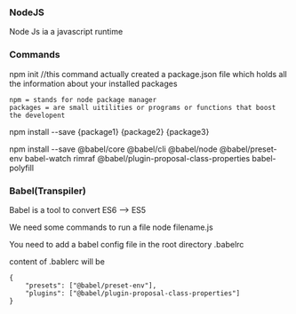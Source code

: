 ### NodeJS
Node Js ia a javascript runtime

### Commands
npm init //this command actually created a package.json file which holds all the information about your installed packages
```
npm = stands for node package manager
packages = are small uitilities or programs or functions that boost the developent
```

npm install --save {package1} {package2} {package3}

npm install --save @babel/core @babel/cli @babel/node @babel/preset-env babel-watch rimraf @babel/plugin-proposal-class-properties babel-polyfill

### Babel(Transpiler)
Babel is a tool to convert ES6 --> ES5

We need some commands to run a file
node filename.js

You need to add a babel config file in the root directory
.babelrc

content of .bablerc will be
```
{
    "presets": ["@babel/preset-env"],
    "plugins": ["@babel/plugin-proposal-class-properties"]
}
```